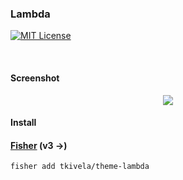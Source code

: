 ### Lambda

[![MIT License](https://img.shields.io/badge/license-MIT-007EC7.svg?style=flat-square)](/LICENSE)

<br/>

#### Screenshot

<p align="center">
<img src="https://raw.githubusercontent.com/hasanozgan/theme-lambda/master/screenshot.png">
</p>

#### Install

#### [Fisher] (v3 ->)

```fish
fisher add tkivela/theme-lambda
```

[Fisher]: https://github.com/jorgebucaran/fisher
